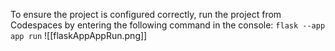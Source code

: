 To ensure the project is configured correctly, run the project from Codespaces by entering the following command in the console:
`flask --app app run`
![[flaskAppAppRun.png]]
